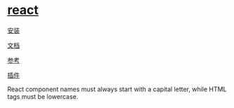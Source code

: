 # [react](https://react.dev/)

[安装](https://react.dev/learn/installation)

[文档](https://react.dev/learn)

[参考](https://react.dev/reference/react)

[插件](https://chrome.google.com/webstore/detail/react-developer-tools/fmkadmapgofadopljbjfkapdkoienihi)

React component names must always start with a capital letter, while HTML tags must be lowercase.
